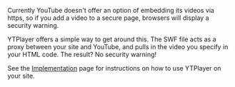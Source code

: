 Currently YouTube doesn't offer an option of embedding its videos via https, so if you add a video to a secure page, browsers will display a security warning.

YTPlayer offers a simple way to get around this. The SWF file acts as a proxy between your site and YouTube, and pulls in the video you specify in your HTML code. The result? No security warning!

See the [Implementation](Implementation.md) page for instructions on how to use YTPlayer on your site.